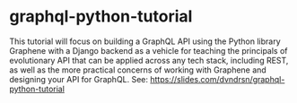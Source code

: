 # graphql-python-tutorial
This tutorial will focus on building a GraphQL API using the Python library Graphene with a Django backend as a vehicle for teaching the principals of evolutionary API that can be applied across any tech stack, including REST, as well as the more practical concerns of working with Graphene and designing your API for GraphQL. See: https://slides.com/dvndrsn/graphql-python-tutorial
